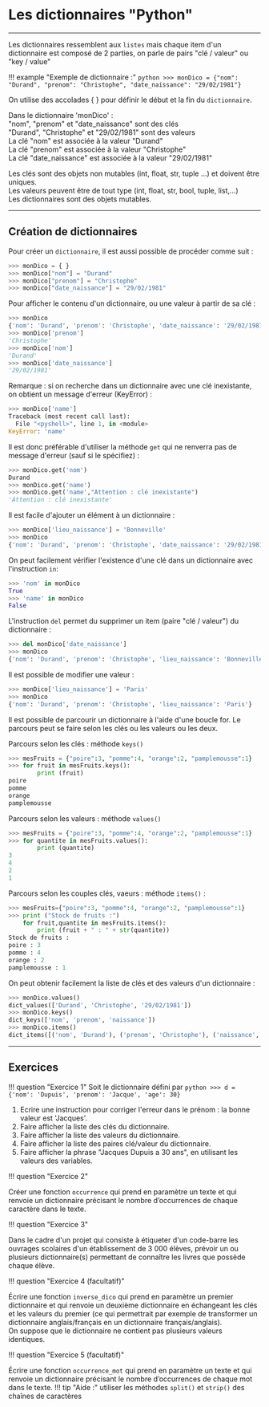 # Les dictionnaires "Python"
___
Les dictionnaires ressemblent aux `listes` mais chaque item d'un dictionnaire est composé de 2 parties, on parle de pairs "clé / valeur" ou "key / value"

!!! example "Exemple de dictionnaire :"
    ```python
    >>> monDico = {"nom": "Durand", "prenom": "Christophe", "date_naissance": "29/02/1981"}
    ```

On utilise des accolades { } pour définir le début et la fin du `dictionnaire`.

Dans le dictionnaire 'monDico' :  
"nom", "prenom" et "date_naissance" sont des clés  
"Durand", "Christophe" et "29/02/1981" sont des valeurs  
La clé "nom" est associée à la valeur "Durand"  
La clé "prenom" est associée à la valeur "Christophe"  
La clé "date_naissance" est associée à la valeur "29/02/1981"


Les clés sont des objets non mutables (int, float, str, tuple ...) et doivent être uniques.  
Les valeurs peuvent être de tout type (int, float, str, bool, tuple, list,...)  
Les dictionnaires sont des objets mutables.

___
## Création de dictionnaires

Pour créer un `dictionnaire`, il est aussi possible de procéder comme suit :

```python
>>> monDico = { }
>>> monDico["nom"] = "Durand"
>>> monDico["prenom"] = "Christophe"
>>> monDico["date_naissance"] = "29/02/1981"
```


Pour afficher le contenu d'un dictionnaire, ou une valeur à partir de sa clé :

```python
>>> monDico
{'nom': 'Durand', 'prenom': 'Christophe', 'date_naissance': '29/02/1981'}
>>> monDico['prenom']
'Christophe'
>>> monDico['nom']
'Durand'
>>> monDico['date_naissance']
'29/02/1981'
```

Remarque : si on recherche dans un dictionnaire avec une clé inexistante, on obtient un message d'erreur (KeyError) :

```python
>>> monDico['name']
Traceback (most recent call last):
  File "<pyshell>", line 1, in <module>
KeyError: 'name'
```

Il est donc préférable d'utiliser la méthode `get` qui ne renverra pas de message d'erreur (sauf si le spécifiez) :

```python
>>> monDico.get('nom')
Durand
>>> monDico.get('name')
>>> monDico.get('name',"Attention : clé inexistante")
'Attention : clé inexistante'
```

Il est facile d'ajouter un élément à un dictionnaire :

```python
>>> monDico['lieu_naissance'] = 'Bonneville'
>>> monDico
{'nom': 'Durand', 'prenom': 'Christophe', 'date_naissance': '29/02/1981', 'lieu_naissance': 'Bonneville'}
```

On peut facilement vérifier l'existence d'une clé dans un dictionnaire avec l'instruction `in`:

```python
>>> 'nom' in monDico
True
>>> 'name' in monDico
False
```

L'instruction `del` permet du supprimer un item (paire "clé / valeur") du dictionnaire :

```python
>>> del monDico['date_naissance']
>>> monDico
{'nom': 'Durand', 'prenom': 'Christophe', 'lieu_naissance': 'Bonneville'}
```

Il est possible de modifier une valeur :

```python
>>> monDico['lieu_naissance'] = 'Paris'
>>> monDico
{'nom': 'Durand', 'prenom': 'Christophe', 'lieu_naissance': 'Paris'}
```

Il est possible de parcourir un dictionnaire à l'aide d'une boucle for.
Le parcours peut se faire selon les clés ou les valeurs ou les deux.

Parcours selon les clés  : méthode `keys()`

```python
>>> mesFruits = {"poire":3, "pomme":4, "orange":2, "pamplemousse":1}
>>> for fruit in mesFruits.keys():
        print (fruit)
poire
pomme
orange
pamplemousse
```

Parcours selon les valeurs : méthode `values()`

```python
>>> mesFruits = {"poire":3, "pomme":4, "orange":2, "pamplemousse":1}
>>> for quantite in mesFruits.values():
        print (quantite)
3
4
2
1
```

Parcours selon les couples clés, vaeurs : méthode `items()` :

```python
>>> mesFruits={"poire":3, "pomme":4, "orange":2, "pamplemousse":1}
>>> print ("Stock de fruits :")
    for fruit,quantite in mesFruits.items():
        print (fruit + " : " + str(quantite))
Stock de fruits :
poire : 3
pomme : 4
orange : 2
pamplemousse : 1
```

On peut obtenir facilement la liste de clés et des valeurs d'un dictionnaire :

```python
>>> monDico.values()
dict_values(['Durand', 'Christophe', '29/02/1981'])
>>> monDico.keys()
dict_keys(['nom', 'prenom', 'naissance'])
>>> monDico.items()
dict_items([('nom', 'Durand'), ('prenom', 'Christophe'), ('naissance', '29/02/1981')])
```

___
## Exercices

!!! question "Exercice 1"
    Soit le dictionnaire défini par 
    ```python
    >>> d = {'nom': 'Dupuis', 'prenom': 'Jacque', 'age': 30}
    ```
    
1. Ecrire une instruction pour corriger l'erreur dans le prénom : la bonne valeur est 'Jacques'. 
2. Faire afficher la liste des clés du dictionnaire. 
3. Faire afficher la liste des valeurs du dictionnaire. 
4. Faire afficher la liste des paires clé/valeur du dictionnaire. 
5. Faire afficher la phrase "Jacques Dupuis a 30 ans", en utilisant les valeurs des variables.
    
    
!!! question "Exercice 2"

Créer une fonction `occurrence` qui prend en paramètre un texte et qui renvoie un dictionnaire précisant le nombre d’occurrences de chaque caractère dans le texte.


!!! question "Exercice 3"

Dans le cadre d'un projet qui consiste à étiqueter d'un code-barre les ouvrages scolaires d'un établissement de 3 000 élèves, prévoir un ou plusieurs dictionnaire(s) permettant de connaître les livres que possède chaque élève.


!!! question "Exercice 4 (facultatif)"

Écrire une fonction `inverse_dico` qui prend en paramètre un premier dictionnaire et qui renvoie un deuxième dictionnaire en échangeant les clés et les valeurs du premier (ce qui permettrait par exemple de transformer un dictionnaire anglais/français en un dictionnaire français/anglais).  
On suppose que le dictionnaire ne contient pas plusieurs valeurs identiques.


!!! question "Exercice 5 (facultatif)"

Écrire une fonction `occurrence_mot` qui prend en paramètre un texte et qui renvoie un dictionnaire précisant le nombre d’occurrences de chaque mot dans le texte.
!!! tip "Aide :"
    utiliser les méthodes `split()` et `strip()` des chaînes de caractères
